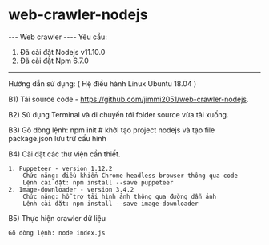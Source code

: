 # web-crawler-nodejs
--- Web crawler ----
Yêu cầu: 
1) Đã cài đặt Nodejs v11.10.0
2) Đã cài đặt Npm 6.7.0
------------------------------------------
Hướng dẫn sử dụng: ( Hệ điều hành Linux Ubuntu 18.04 )

B1) Tải source code - https://github.com/jimmi2051/web-crawler-nodejs.

B2) Sử dụng Terminal và di chuyển tới folder source vừa tải xuống. 

B3) Gõ dòng lệnh: npm init # khởi tạo project nodejs và tạo file package.json lưu trữ cấu hình

B4) Cài đặt các thư viện cần thiết.

    1. Puppeteer - version 1.12.2
        Chức năng: điều khiển Chrome headless browser thông qua code
        Lệnh cài đặt: npm install --save puppeteer
    2. Image-downloader - version 3.4.2
        Chức năng: hỗ trợ tải hình ảnh thông qua đường dẫn ảnh
        Lệnh cài đặt: npm install --save image-downloader
		
B5) Thực hiện crawler dữ liệu
    
    Gõ dòng lệnh: node index.js

